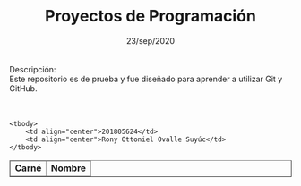 <br>
<h1 align="center"><strong>Proyectos de Programación</strong></h1>
<div align="center">23/sep/2020</div>
<br>
<br>

<div>Descripción:</div>
<div>Este repositorio es de prueba y fue diseñado para aprender a utilizar Git y GitHub.</div>

<br>
<br>

<table border="1" align="center" width="90%">
	<thead>
		<td align="center"><strong>Carné</strong></td>
		<td align="center"><strong>Nombre</strong></td>
	</thead>

	<tbody>
		<td align="center">201805624</td>
		<td align="center">Rony Ottoniel Ovalle Suyúc</td>
	</tbody>


</table>



